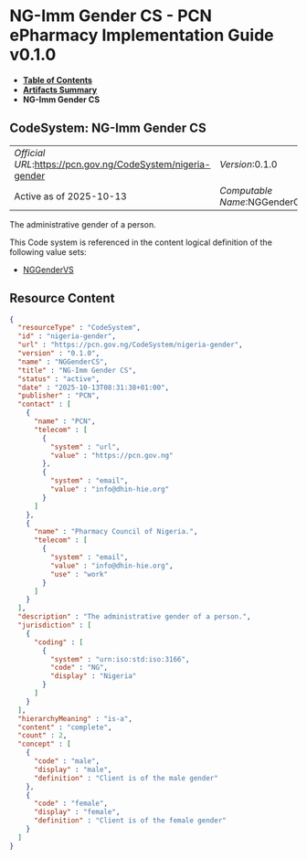 # NG-Imm Gender CS - PCN ePharmacy Implementation Guide v0.1.0

* [**Table of Contents**](toc.md)
* [**Artifacts Summary**](artifacts.md)
* **NG-Imm Gender CS**

## CodeSystem: NG-Imm Gender CS 

| | |
| :--- | :--- |
| *Official URL*:https://pcn.gov.ng/CodeSystem/nigeria-gender | *Version*:0.1.0 |
| Active as of 2025-10-13 | *Computable Name*:NGGenderCS |

 
The administrative gender of a person. 

 This Code system is referenced in the content logical definition of the following value sets: 

* [NGGenderVS](ValueSet-nigeria-gender.md)



## Resource Content

```json
{
  "resourceType" : "CodeSystem",
  "id" : "nigeria-gender",
  "url" : "https://pcn.gov.ng/CodeSystem/nigeria-gender",
  "version" : "0.1.0",
  "name" : "NGGenderCS",
  "title" : "NG-Imm Gender CS",
  "status" : "active",
  "date" : "2025-10-13T08:31:38+01:00",
  "publisher" : "PCN",
  "contact" : [
    {
      "name" : "PCN",
      "telecom" : [
        {
          "system" : "url",
          "value" : "https://pcn.gov.ng"
        },
        {
          "system" : "email",
          "value" : "info@dhin-hie.org"
        }
      ]
    },
    {
      "name" : "Pharmacy Council of Nigeria.",
      "telecom" : [
        {
          "system" : "email",
          "value" : "info@dhin-hie.org",
          "use" : "work"
        }
      ]
    }
  ],
  "description" : "The administrative gender of a person.",
  "jurisdiction" : [
    {
      "coding" : [
        {
          "system" : "urn:iso:std:iso:3166",
          "code" : "NG",
          "display" : "Nigeria"
        }
      ]
    }
  ],
  "hierarchyMeaning" : "is-a",
  "content" : "complete",
  "count" : 2,
  "concept" : [
    {
      "code" : "male",
      "display" : "male",
      "definition" : "Client is of the male gender"
    },
    {
      "code" : "female",
      "display" : "female",
      "definition" : "Client is of the female gender"
    }
  ]
}

```

